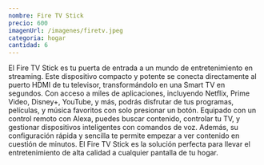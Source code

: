 ```yaml
---
nombre: Fire TV Stick
precio: 600
imagenUrl: /imagenes/firetv.jpeg
categoria: hogar
cantidad: 6
---
```



El Fire TV Stick es tu puerta de entrada a un mundo de entretenimiento en streaming. Este dispositivo compacto y potente se conecta directamente al puerto HDMI de tu televisor, transformándolo en una Smart TV en segundos. Con acceso a miles de aplicaciones, incluyendo Netflix, Prime Video, Disney+, YouTube, y más, podrás disfrutar de tus programas, películas, y música favoritos con solo presionar un botón. Equipado con un control remoto con Alexa, puedes buscar contenido, controlar tu TV, y gestionar dispositivos inteligentes con comandos de voz. Además, su configuración rápida y sencilla te permite empezar a ver contenido en cuestión de minutos. El Fire TV Stick es la solución perfecta para llevar el entretenimiento de alta calidad a cualquier pantalla de tu hogar.